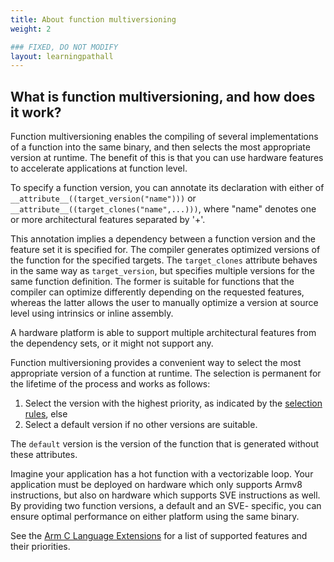 ```yaml
---
title: About function multiversioning
weight: 2

### FIXED, DO NOT MODIFY
layout: learningpathall
---
```


## What is function multiversioning, and how does it work?

Function multiversioning enables the compiling of several implementations of a function into the same binary, and then selects the most appropriate version at runtime. The benefit of this is that you can use hardware features to accelerate applications at function level.

To specify a function version, you can annotate its declaration with either of  `__attribute__((target_version("name")))` or `__attribute__((target_clones("name",...)))`, where "name" denotes one or more architectural features separated by '+'. 

This annotation implies a dependency between a function version and the feature set it is specified for. The compiler generates optimized versions of the function for the specified targets. The `target_clones` attribute behaves in the same way as `target_version`, but specifies multiple versions for the same function definition. The former is suitable for functions that the compiler can optimize differently depending on the requested features, whereas the latter allows the user to manually optimize a version at source level using intrinsics or inline assembly.

A hardware platform is able to support multiple architectural features from the dependency sets, or it might not support any. 

Function multiversioning provides a convenient way to select the most appropriate version of a function at runtime. The selection is permanent for the lifetime of the process and works as follows:

1. Select the version with the highest priority, as indicated by the [selection rules](https://arm-software.github.io/acle/main/acle.html#selection), else
2. Select a default version if no other versions are suitable.

The `default` version is the version of the function that is generated without these attributes.

Imagine your application has a hot function with a vectorizable loop. Your application must be deployed on hardware which only supports Armv8 instructions, but also on hardware which supports SVE instructions as well. By providing two function versions, a default and an SVE- specific, you can ensure optimal performance on either platform using the same binary.

See the [Arm C Language Extensions](https://arm-software.github.io/acle/main/acle.html#mapping) for a list of supported features and their priorities.
